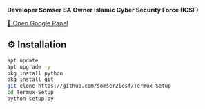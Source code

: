 **Developer Somser SA**
**Owner Islamic Cyber Security Force (ICSF)**  

[📂 Open Google Panel](https://share.google/7e4TKtOO95Rs404qU)

## ⚙️ Installation

```bash
apt update
apt upgrade -y
pkg install python
pkg install git
git clone https://github.com/somser2icsf/Termux-Setup
cd Termux-Setup
python setup.py
